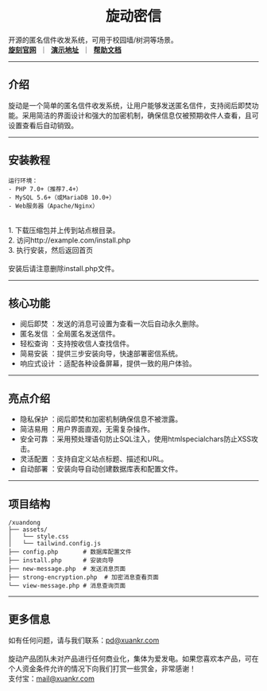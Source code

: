 #  <center> 旋动密信
开源的匿名信件收发系统，可用于校园墙/树洞等场景。
  <br>
[**旋刻官网**](https://xuankr.com)&nbsp;&nbsp;｜&nbsp;&nbsp;[**演示地址**](https://voodong.cn/demo)&nbsp;&nbsp;｜&nbsp;&nbsp;[**帮助文档**](https://docs.voodong.cn)</center>
  
  ---
  
## 介绍
旋动是一个简单的匿名信件收发系统，让用户能够发送匿名信件，支持阅后即焚功能。采用简洁的界面设计和强大的加密机制，确保信息仅被预期收件人查看，且可设置查看后自动销毁。

  ---
  
## 安装教程

```
运行环境：
- PHP 7.0+（推荐7.4+）
- MySQL 5.6+（或MariaDB 10.0+）
- Web服务器（Apache/Nginx）
```
<br>
1. 下载压缩包并上传到站点根目录。<br>
2. 访问http://example.com/install.php<br>
3. 执行安装，然后返回首页<br><br>
安装后请注意删除install.php文件。

---


## 核心功能
- 阅后即焚 ：发送的消息可设置为查看一次后自动永久删除。
- 匿名发信 ：全局匿名发送信件。
- 轻松查询 ：支持按收信人查找信件。
- 简易安装 ：提供三步安装向导，快速部署密信系统。
- 响应式设计 ：适配各种设备屏幕，提供一致的用户体验。

---

## 亮点介绍
- 隐私保护 ：阅后即焚和加密机制确保信息不被泄露。
- 简洁易用 ：用户界面直观，无需复杂操作。
- 安全可靠 ：采用预处理语句防止SQL注入，使用htmlspecialchars防止XSS攻击。
- 灵活配置 ：支持自定义站点标题、描述和URL。
- 自动部署 ：安装向导自动创建数据库表和配置文件。

---

## 项目结构

```
/xuandong
├── assets/
│   └── style.css
│   └── tailwind.config.js
├── config.php       # 数据库配置文件
├── install.php      # 安装向导
├── new-message.php  # 发送消息页面
├── strong-encryption.php  # 加密消息查看页面
└── view-message.php # 消息查询页面
```
---

## 更多信息
如有任何问题，请与我们联系：pd@xuankr.com<br><br>旋动产品团队未对产品进行任何商业化，集体为爱发电。如果您喜欢本产品，可在个人资金条件允许的情况下向我们打赏一些赏金，非常感谢！<br>支付宝：mail@xuankr.com
